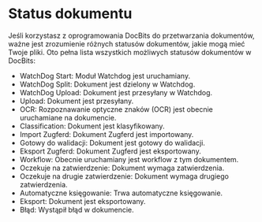 # Status dokumentu

Jeśli korzystasz z oprogramowania DocBits do przetwarzania dokumentów, ważne jest zrozumienie różnych statusów dokumentów, jakie mogą mieć Twoje pliki. Oto pełna lista wszystkich możliwych statusów dokumentów w DocBits:

* WatchDog Start: Moduł Watchdog jest uruchamiany.
* WatchDog Split: Dokument jest dzielony w Watchdog.
* WatchDog Upload: Dokument jest przesyłany w Watchdog.
* Upload: Dokument jest przesyłany.
* OCR: Rozpoznawanie optyczne znaków (OCR) jest obecnie uruchamiane na dokumencie.
* Classification: Dokument jest klasyfikowany.
* Import Zugferd: Dokument Zugferd jest importowany.
* Gotowy do walidacji: Dokument jest gotowy do walidacji.
* Eksport Zugferd: Dokument Zugferd jest eksportowany.
* Workflow: Obecnie uruchamiany jest workflow z tym dokumentem.
* Oczekuje na zatwierdzenie: Dokument wymaga zatwierdzenia.
* Oczekuje na drugie zatwierdzenie: Dokument wymaga drugiego zatwierdzenia.
* Automatyczne księgowanie: Trwa automatyczne księgowanie.
* Eksport: Dokument jest eksportowany.
* Błąd: Wystąpił błąd w dokumencie.
